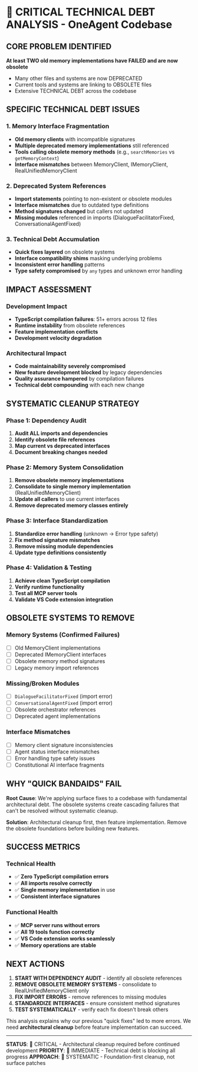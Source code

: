 # 🚨 CRITICAL TECHNICAL DEBT ANALYSIS - OneAgent Codebase

## CORE PROBLEM IDENTIFIED

**At least TWO old memory implementations have FAILED and are now obsolete**
- Many other files and systems are now DEPRECATED  
- Current tools and systems are linking to OBSOLETE files
- Extensive TECHNICAL DEBT across the codebase

## SPECIFIC TECHNICAL DEBT ISSUES

### 1. Memory Interface Fragmentation
- **Old memory clients** with incompatible signatures
- **Multiple deprecated memory implementations** still referenced
- **Tools calling obsolete memory methods** (e.g., `searchMemories` vs `getMemoryContext`)
- **Interface mismatches** between MemoryClient, IMemoryClient, RealUnifiedMemoryClient

### 2. Deprecated System References  
- **Import statements** pointing to non-existent or obsolete modules
- **Interface mismatches** due to outdated type definitions
- **Method signatures changed** but callers not updated
- **Missing modules** referenced in imports (DialogueFacilitatorFixed, ConversationalAgentFixed)

### 3. Technical Debt Accumulation
- **Quick fixes layered** on obsolete systems
- **Interface compatibility shims** masking underlying problems  
- **Inconsistent error handling** patterns
- **Type safety compromised** by `any` types and unknown error handling

## IMPACT ASSESSMENT

### Development Impact
- **TypeScript compilation failures**: 51+ errors across 12 files
- **Runtime instability** from obsolete references
- **Feature implementation conflicts**
- **Development velocity degradation**

### Architectural Impact
- **Code maintainability severely compromised**
- **New feature development blocked** by legacy dependencies
- **Quality assurance hampered** by compilation failures
- **Technical debt compounding** with each new change

## SYSTEMATIC CLEANUP STRATEGY

### Phase 1: Dependency Audit
1. **Audit ALL imports and dependencies**
2. **Identify obsolete file references**
3. **Map current vs deprecated interfaces**
4. **Document breaking changes needed**

### Phase 2: Memory System Consolidation
1. **Remove obsolete memory implementations**
2. **Consolidate to single memory implementation** (RealUnifiedMemoryClient)
3. **Update all callers** to use current interfaces
4. **Remove deprecated memory classes entirely**

### Phase 3: Interface Standardization
1. **Standardize error handling** (unknown → Error type safety)
2. **Fix method signature mismatches**
3. **Remove missing module dependencies**
4. **Update type definitions consistently**

### Phase 4: Validation & Testing
1. **Achieve clean TypeScript compilation**
2. **Verify runtime functionality**
3. **Test all MCP server tools**
4. **Validate VS Code extension integration**

## OBSOLETE SYSTEMS TO REMOVE

### Memory Systems (Confirmed Failures)
- [ ] Old MemoryClient implementations
- [ ] Deprecated IMemoryClient interfaces  
- [ ] Obsolete memory method signatures
- [ ] Legacy memory import references

### Missing/Broken Modules
- [ ] `DialogueFacilitatorFixed` (import error)
- [ ] `ConversationalAgentFixed` (import error)
- [ ] Obsolete orchestrator references
- [ ] Deprecated agent implementations

### Interface Mismatches
- [ ] Memory client signature inconsistencies
- [ ] Agent status interface mismatches  
- [ ] Error handling type safety issues
- [ ] Constitutional AI interface fragments

## WHY "QUICK BANDAIDS" FAIL

**Root Cause**: We're applying surface fixes to a codebase with fundamental architectural debt. The obsolete systems create cascading failures that can't be resolved without systematic cleanup.

**Solution**: Architectural cleanup first, then feature implementation. Remove the obsolete foundations before building new features.

## SUCCESS METRICS

### Technical Health
- ✅ **Zero TypeScript compilation errors**
- ✅ **All imports resolve correctly** 
- ✅ **Single memory implementation** in use
- ✅ **Consistent interface signatures**

### Functional Health
- ✅ **MCP server runs without errors**
- ✅ **All 19 tools function correctly**
- ✅ **VS Code extension works seamlessly**
- ✅ **Memory operations are stable**

## NEXT ACTIONS

1. **START WITH DEPENDENCY AUDIT** - identify all obsolete references
2. **REMOVE OBSOLETE MEMORY SYSTEMS** - consolidate to RealUnifiedMemoryClient only
3. **FIX IMPORT ERRORS** - remove references to missing modules
4. **STANDARDIZE INTERFACES** - ensure consistent method signatures
5. **TEST SYSTEMATICALLY** - verify each fix doesn't break others

This analysis explains why our previous "quick fixes" led to more errors. We need **architectural cleanup** before feature implementation can succeed.

---

**STATUS**: 🔴 CRITICAL - Architectural cleanup required before continued development
**PRIORITY**: 🚨 IMMEDIATE - Technical debt is blocking all progress
**APPROACH**: 🔧 SYSTEMATIC - Foundation-first cleanup, not surface patches
